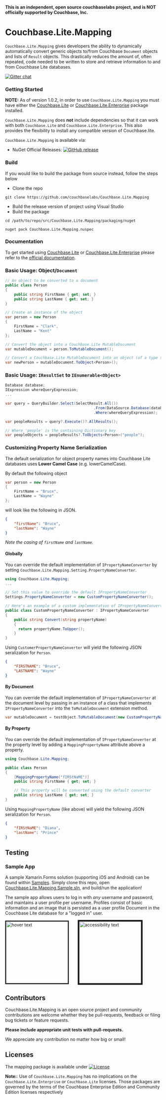 **This is an independent, open source couchbaselabs project, and is NOT officially supported by Couchbase, Inc.**

# Couchbase.Lite.Mapping

`Couchbase.Lite.Mapping` gives developers the ability to dynamically automatically convert generic objects to/from Couchbase `Document` objects and lists of `Result` objects. This drastically reduces the amount of, often repeated, code needed to be written to store and retrieve information to and from Couchbase Lite databases.

[![Gitter chat](https://badges.gitter.im/gitterHQ/gitter.png)](https://gitter.im/couchbaselabs/Couchbase.Lite.Mapping)

### Getting Started

**NOTE:**
As of version 1.0.2, in order to use `Couchbase.Lite.Mapping` you must have either the [Couchbase.Lite](https://www.nuget.org/packages/Couchbase.Lite/) or [Couchbase.Lite.Enterprise](https://www.nuget.org/packages/Couchbase.Lite/) package installed.

`Couchbase.Lite.Mapping` does **not** include dependencies so that it can work with both `Couchbase.Lite` and `Couchbase.Lite.Enterprise`. This also provides the flexibility to install any compatible version of Couchbase.lite.

`Couchbase.Lite.Mapping` is available via:
* NuGet Official Releases: [![GitHub release](https://img.shields.io/nuget/v/Couchbase.Lite.Mapping.svg?style=plastic)](https://www.nuget.org/packages/Couchbase.Lite.Mapping)


### Build
If you would like to build the package from source instead, follow the steps below

- Clone the repo
```
git clone https://github.com/couchbaselabs/Couchbase.Lite.Mapping
```
- Build the release version of project using Visual Studio
- Build the package
```
cd /path/to/repo/src/Couchbase.Lite.Mapping/packaging/nuget

nuget pack Couchbase.Lite.Mapping.nuspec
```

### Documentation

To get started using [Couchbase.Lite](https://github.com/couchbase/couchbase-lite-net) or [Couchbase.Lite.Enterprise](https://www.nuget.org/packages/Couchbase.Lite.Enterprise/) please refer to the [official documentation](https://developer.couchbase.com/documentation/mobile/2.0/guides/couchbase-lite/index.html).


### Basic Usage: Object/`Document`
```csharp
// An object to be converted to a document
public class Person
{
    public string FirstName { get; set; }
    public string LastName { get; set; }
}

// Create an instance of the object
var person = new Person
{
    FirstName = "Clark",
    LastName = "Kent"
};

// Convert the object into a Couchbase.Lite MutableDocument
var mutableDocument = person.ToMutableDocument();

// Convert a Couchbase.Lite MutableDocument into an object (of a type specified via generic)
var newPerson = mutableDocument.ToObject<Person>();
```

### Basic Usage: `IResultSet` to `IEnumerable<Object>`
```csharp
Database database;
IExpression whereQueryExpression;
...

var query = QueryBuilder.Select(SelectResult.All()) 
                                        .From(DataSource.Database(database)) 
                                        .Where(whereQueryExpression); 

var peopleResults = query?.Execute()?.AllResults();

// Where 'people' is the containing Dictionary key 
var peopleObjects = peopleResults?.ToObjects<Person>("people"); 

```

### Customizing Property Name Serialization

The default serialization for object property names into Couchbase Lite databases uses **Lower Camel Case** (e.g. lowerCamelCase).

By default the following object
```csharp
var person = new Person
{
    FirstName = "Bruce",
    LastName = "Wayne"
};
```
will look like the following in JSON.

```json
{
    "firstName": "Bruce",
    "lastName": "Wayne"
}
```
*Note the casing of `firstName` and `lastName`.*

#### Globally
You can override the default implementation of `IPropertyNameConverter` by setting `Couchbase.Lite.Mapping.Setting.PropertyNameConverter`.

```csharp
using Couchbase.Lite.Mapping;
...

// Set this value to override the default IPropertyNameConverter
Settings.PropertyNameConverter = new CustomPropertyNameConverter();

// Here's an example of a custom implementation of IPropertyNameConverter
public class CustomPropertyNameConverter : IPropertyNameConverter
{
    public string Convert(string propertyName)
    {
      return propertyName.ToUpper();
    }
}
```

Using `CustomerPropertyNameConverter` will yield the following JSON seralization for `Person`.

```json
{
    "FIRSTNAME": "Bruce",
    "LASTNAME": "Wayne"
}
```

#### By Document

You can override the default implementation of `IPropertyNameConverter` at the document level by passing in an instance of a class that implements `IPropertyNameConverter` into the `ToMutableDocument` extension method.

```csharp
var mutableDocument = testObject.ToMutableDocument(new CustomPropertyNameConverter());
```

#### By Property

You can override the default implementation of `IPropertyNameConverter` at the property level by adding a `MappingPropertyName` attribute above a property.

```csharp
using Couchbase.Lite.Mapping;

public class Person
{
    [MappingPropertyName("fIRStNaME")]
    public string FirstName { get; set; }

    // This property will be converted using the default converter
    public string LastName { get; set; }
}
```

Using `MappingPropertyName` (like above) will yield the following JSON seralization for `Person`.

```json
{
    "fIRStNaME": "Diana",
    "lastName": "Prince"
}
```

## Testing

### Sample App

A sample Xamarin.Forms solution (supporting iOS and Android) can be found within [Samples](https://github.com/couchbaselabs/Couchbase.Lite.Mapping/tree/master/sample/Couchbase.Lite.Mapping.Sample). Simply clone this repo, open [Couchbase.Lite.Mapping.Sample.sln](https://github.com/couchbaselabs/Couchbase.Lite.Mapping/blob/master/sample/Couchbase.Lite.Mapping.Sample/Couchbase.Lite.Mapping.Sample.sln), and build/run the application!

The sample app allows users to log in with _any_ username and password, and maintains a user profile per username. Profiles consist of basic information and an image that is persisted as a user profile Document in the Couchbase Lite database for a "logged in" user.

<p>
  <img src="images/login.png" width="200" title="hover text" style="margin-right:25px;" border="3px">
  <img src="images/profile.png" width="200" alt="accessibility text" border="5px">
</p>

## Contributors ##
Couchbase.Lite.Mapping is an open source project and community contributions are welcome whether they be pull-requests, feedback or filing bug tickets or feature requests.

**Please include appropriate unit tests with pull-requests.**

We appreciate any contribution no matter how big or small!

## Licenses ##
The mapping package is available under
[![License](https://img.shields.io/badge/License-Apache%202.0-blue.svg?style=plastic)](https://opensource.org/licenses/Apache-2.0)
 
**Note:**: 
Use of `Couchbase.Lite.Mapping` has no implications on the `Couchbase.Lite.Enterprise` or `Couchbase.Lite` licenses. Those packages are governed by the terms of the Couchbase Enterprise Edition and Community Edition licenses respectively
